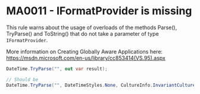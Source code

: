 # MA0011 - IFormatProvider is missing

This rule warns about the usage of overloads of the methods Parse(), TryParse() and ToString() that do not take a parameter of type `IFormatProvider`.

More information on Creating Globally Aware Applications here: <https://msdn.microsoft.com/en-us/library/cc853414(VS.95).aspx>

````csharp
DateTime.TryParse("", out var result);

// Should be
DateTime.TryParse("", DateTimeStyles.None, CultureInfo.InvariantCulture, out var result);
````
